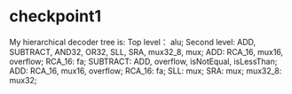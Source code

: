 # checkpoint1

My hierarchical decoder tree is:
 Top level： alu;
      Second level: ADD, SUBTRACT, AND32, OR32, SLL, SRA, mux32_8, mux;
            ADD: RCA_16, mux16, overflow;
                  RCA_16: fa;
            SUBTRACT: ADD, overflow, isNotEqual, isLessThan;
            ADD: RCA_16, mux16, overflow;
                  RCA_16: fa;
            SLL: mux;
            SRA: mux;
            mux32_8: mux32;
     
     
